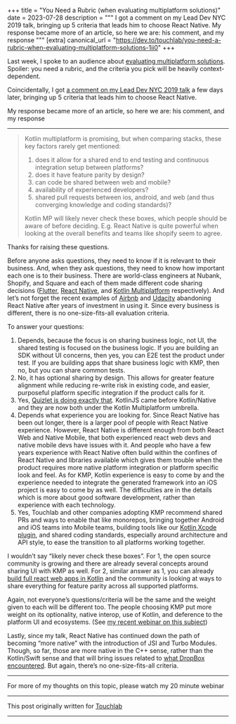+++
title = "You Need a Rubric (when evaluating multiplatform solutions)"
date = 2023-07-28
description = """
I got a comment on my Lead Dev NYC 2019 talk, bringing up 5 criteria that leads him to choose React Native. My response became more of an article, so here we are: his comment, and my response
"""
[extra]
canonical_url = "https://dev.to/touchlab/you-need-a-rubric-when-evaluating-multiplatform-solutions-1ii0"
+++

Last week, I spoke to an audience about [evaluating multiplatform solutions](https://youtu.be/6RquJJM1jaE). Spoiler: you need a rubric, and the criteria you pick will be heavily context-dependent.

Coincidentally, I got [a comment on my Lead Dev NYC 2019 talk](https://www.youtube.com/watch?v=sA_JIqqj9js&lc=UgwOcrMX_6ClLHIQIRF4AaABAg) a few days later, bringing up 5 criteria that leads him to choose React Native.

My response became more of an article, so here we are: his comment, and my response

---

> Kotlin multiplatform is promising, but when comparing stacks, these key factors rarely get mentioned:
>
> 1. does it allow for a shared end to end testing and continuous integration setup between platforms?
> 2. does it have feature parity by design?
> 3. can code be shared between web and mobile?
> 4. availability of experienced developers?
> 5. shared pull requests between ios, android, and web (and thus converging knowledge and coding standards)?
>
> Kotlin MP will likely never check these boxes, which people should be aware of before deciding. E.g. React Native is quite powerful when looking at the overall benefits and teams like shopify seem to agree.

Thanks for raising these questions.

Before anyone asks questions, they need to know if it is relevant to their business. And, when they ask questions, they need to know how important each one is to their business. There are world-class engineers at Nubank, Shopify, and Square and each of them made different code sharing decisions ([Flutter](https://medium.com/building-nubank/https-medium-com-freire-why-nubank-chose-flutter-61b80b568772), [React Native](https://engineering.shopify.com/blogs/engineering/react-native-future-mobile-shopify), and [Kotlin Multiplatform](https://developer.squareup.com/blog/developing-on-ios-and-android/) respectively). And let’s not forget the recent examples of [Airbnb](https://medium.com/airbnb-engineering/react-native-at-airbnb-f95aa460be1c) and [Udacity](https://engineering.udacity.com/react-native-a-retrospective-from-the-mobile-engineering-team-at-udacity-89975d6a8102) abandoning React Native after years of investment in using it. Since every business is different, there is no one-size-fits-all evaluation criteria.

To answer your questions:

1. Depends, because the focus is on sharing business logic, not UI, the shared testing is focused on the business logic. If you are building an SDK without UI concerns, then yes, you can E2E test the product under test. If you are building apps that share business logic with KMP, then no, but you can share common tests.
2. No, it has optional sharing by design. This allows for greater feature alignment while reducing re-write risk in existing code, and easier, purposeful platform specific integration if the product calls for it.
3. Yes, [Quizlet is doing exactly that](https://medium.com/tech-quizlet/shared-code-at-quizlet-kotlin-multiplatform-2ee1b57646c). KotlinJS came before Kotlin/Native and they are now both under the Kotlin Multiplatform umbrella.
4. Depends what experience you are looking for. Since React Native has been out longer, there is a larger pool of people with React Native experience. However, React Native is different enough from both React Web and Native Mobile, that both experienced react web devs and native mobile devs have issues with it. And people who have a few years experience with React Native often build within the confines of React Native and libraries available which gives them trouble when the product requires more native platform integration or platform specific look and feel. As for KMP, Kotlin experience is easy to come by and the experience needed to integrate the generated framework into an iOS project is easy to come by as well. The difficulties are in the details which is more about good software development, rather than experience with each technology.
5. Yes, Touchlab and other companies adopting KMP recommend shared PRs and ways to enable that like monorepos, bringing together Android and iOS teams into Mobile teams, building tools like our [Kotlin Xcode plugin](https://github.com/touchlab/xcode-kotlin), and shared coding standards, especially around architecture and API style, to ease the transition to all platforms working together.

I wouldn’t say “likely never check these boxes”. For 1, the open source community is growing and there are already several concepts around sharing UI with KMP as well. For 2, similar answer as 1, you can already [build full react web apps in Kotlin](https://play.kotlinlang.org/hands-on/Building%20Web%20Applications%20with%20React%20and%20Kotlin%20JS/01_Introduction) and the community is looking at ways to share everything for feature parity across all supported platforms.

Again, not everyone’s questions/criteria will be the same and the weight given to each will be different too. The people choosing KMP put more weight on its optionality, native interop, use of Kotlin, and deference to the platform UI and ecosystems. (See [my recent webinar on this subject](https://youtu.be/6RquJJM1jaE))

Lastly, since my talk, React Native has continued down the path of becoming “more native” with the introduction of JSI and Turbo Modules. Though, so far, those are more native in the C++ sense, rather than the Kotlin/Swift sense and that will bring issues related to [what DropBox encountered](https://dropbox.tech/mobile/the-not-so-hidden-cost-of-sharing-code-between-ios-and-android). But again, there’s no one-size-fits-all criteria.

---

For more of my thoughts on this topic, please watch my 20 minute webinar

---

This post originally written for [Touchlab](https://dev.to/touchlab/you-need-a-rubric-when-evaluating-multiplatform-solutions-1ii0)

---

